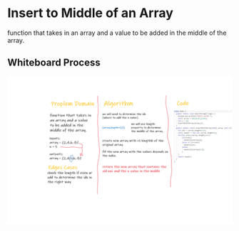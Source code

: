 # Insert to Middle of an Array
function that takes in an array and a value to be added in the middle of the array.
## Whiteboard Process
![challenge02](challenge02.png)
